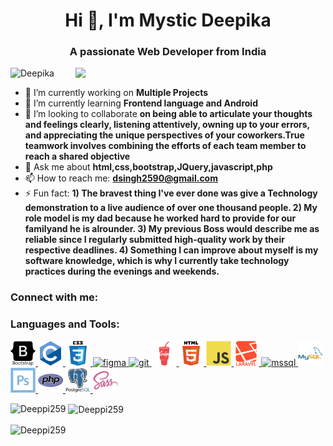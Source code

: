 <h1 align="center">Hi 👋, I'm Mystic Deepika  </h1>
<h3 align="center">A passionate Web Developer from India</h3>
<img src="https://www.chawtechsolutions.com/wp-content/uploads/2019/03/developer.gif alt="DCoding" width="400" align="right">

<p align="left"> <img src="https://komarev.com/ghpvc/?username=Deeppi259&label=Profile%20views&color=0e75b6&style=flat" alt="Deepika" /> </p>

<!--
**Deeppi259/Deeppi259** is a ✨ _special_ ✨ repository because its `README.md` (this file) appears on your GitHub profile.


Here are some ideas to get you started:-->

- 🔭 I’m currently working on **Multiple Projects**
- 🌱 I’m currently learning **Frontend language and Android**
- 👯 I’m looking to collaborate **on being able to articulate your thoughts and feelings clearly, listening attentively, owning up to your errors, and appreciating the 
                                  unique perspectives of your coworkers.True teamwork involves combining the efforts of each team member to reach a shared objective**
- 💬 Ask me about **html,css,bootstrap,JQuery,javascript,php**
- 📫 How to reach me: **dsingh2590@gmail.com**
- ⚡ Fun fact: **1) The bravest thing I've ever done was give a Technology demonstration to a live audience of over one thousand people.
               2) My role model is my dad because he worked hard to provide for our familyand he is alrounder.
               3) My previous Boss would describe me as reliable since I regularly submitted high-quality work by their respective deadlines.
               4) Something I can improve about myself is my software knowledge, which is why I currently take technology practices during the evenings and weekends.**
<h3 align="left">Connect with me:</h3>
<p align="left">
</p>

<h3 align="left">Languages and Tools:</h3>
<p align="left"> <a href="https://getbootstrap.com" target="_blank" rel="noreferrer"> <img src="https://raw.githubusercontent.com/devicons/devicon/master/icons/bootstrap/bootstrap-plain-wordmark.svg" alt="bootstrap" width="40" height="40"/> </a> <a href="https://www.cprogramming.com/" target="_blank" rel="noreferrer"> <img src="https://raw.githubusercontent.com/devicons/devicon/master/icons/c/c-original.svg" alt="c" width="40" height="40"/> </a> <a href="https://www.w3schools.com/css/" target="_blank" rel="noreferrer"> <img src="https://raw.githubusercontent.com/devicons/devicon/master/icons/css3/css3-original-wordmark.svg" alt="css3" width="40" height="40"/> </a> <a href="https://www.figma.com/" target="_blank" rel="noreferrer"> <img src="https://www.vectorlogo.zone/logos/figma/figma-icon.svg" alt="figma" width="40" height="40"/> </a> <a href="https://git-scm.com/" target="_blank" rel="noreferrer"> <img src="https://www.vectorlogo.zone/logos/git-scm/git-scm-icon.svg" alt="git" width="40" height="40"/> </a> <a href="https://gulpjs.com" target="_blank" rel="noreferrer"> <img src="https://raw.githubusercontent.com/devicons/devicon/master/icons/gulp/gulp-plain.svg" alt="gulp" width="40" height="40"/> </a> <a href="https://www.w3.org/html/" target="_blank" rel="noreferrer"> <img src="https://raw.githubusercontent.com/devicons/devicon/master/icons/html5/html5-original-wordmark.svg" alt="html5" width="40" height="40"/> </a> <a href="https://developer.mozilla.org/en-US/docs/Web/JavaScript" target="_blank" rel="noreferrer"> <img src="https://raw.githubusercontent.com/devicons/devicon/master/icons/javascript/javascript-original.svg" alt="javascript" width="40" height="40"/> </a> <a href="https://laravel.com/" target="_blank" rel="noreferrer"> <img src="https://raw.githubusercontent.com/devicons/devicon/master/icons/laravel/laravel-plain-wordmark.svg" alt="laravel" width="40" height="40"/> </a> <a href="https://www.microsoft.com/en-us/sql-server" target="_blank" rel="noreferrer"> <img src="https://www.svgrepo.com/show/303229/microsoft-sql-server-logo.svg" alt="mssql" width="40" height="40"/> </a> <a href="https://www.mysql.com/" target="_blank" rel="noreferrer"> <img src="https://raw.githubusercontent.com/devicons/devicon/master/icons/mysql/mysql-original-wordmark.svg" alt="mysql" width="40" height="40"/> </a> <a href="https://www.photoshop.com/en" target="_blank" rel="noreferrer"> <img src="https://raw.githubusercontent.com/devicons/devicon/master/icons/photoshop/photoshop-line.svg" alt="photoshop" width="40" height="40"/> </a> <a href="https://www.php.net" target="_blank" rel="noreferrer"> <img src="https://raw.githubusercontent.com/devicons/devicon/master/icons/php/php-original.svg" alt="php" width="40" height="40"/> </a> <a href="https://www.postgresql.org" target="_blank" rel="noreferrer"> <img src="https://raw.githubusercontent.com/devicons/devicon/master/icons/postgresql/postgresql-original-wordmark.svg" alt="postgresql" width="40" height="40"/> </a> <a href="https://sass-lang.com" target="_blank" rel="noreferrer"> <img src="https://raw.githubusercontent.com/devicons/devicon/master/icons/sass/sass-original.svg" alt="sass" width="40" height="40"/> </a> </p>

<p><img align="left" src="https://github-readme-stats.vercel.app/api/top-langs?username=Deeppi259&show_icons=true&locale=en&layout=compact" alt="Deeppi259" /></p>

<p>&nbsp;<img align="center" src="https://github-readme-stats.vercel.app/api?username=Deeppi259&show_icons=true&locale=en" alt="Deeppi259" /></p>

<p><img align="center" src="https://github-readme-streak-stats.herokuapp.com/?user=Deeppi259&" alt="Deeppi259" /></p>
